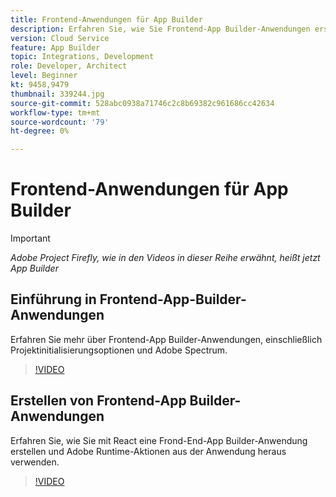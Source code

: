 ```yaml
---
title: Frontend-Anwendungen für App Builder
description: Erfahren Sie, wie Sie Frontend-App Builder-Anwendungen erstellen.
version: Cloud Service
feature: App Builder
topic: Integrations, Development
role: Developer, Architect
level: Beginner
kt: 9458,9479
thumbnail: 339244.jpg
source-git-commit: 528abc0938a71746c2c8b69382c961686cc42634
workflow-type: tm+mt
source-wordcount: '79'
ht-degree: 0%

---
```



# Frontend-Anwendungen für App Builder

>[!IMPORTANT]
>
> _Adobe Project Firefly, wie in den Videos in dieser Reihe erwähnt, heißt jetzt App Builder_

## Einführung in Frontend-App-Builder-Anwendungen

Erfahren Sie mehr über Frontend-App Builder-Anwendungen, einschließlich Projektinitialisierungsoptionen und Adobe Spectrum.

>[!VIDEO](https://video.tv.adobe.com/v/339247/?quality=12&learn=on)

## Erstellen von Frontend-App Builder-Anwendungen

Erfahren Sie, wie Sie mit React eine Frond-End-App Builder-Anwendung erstellen und Adobe Runtime-Aktionen aus der Anwendung heraus verwenden.

>[!VIDEO](https://video.tv.adobe.com/v/339248/?quality=12&learn=on)
